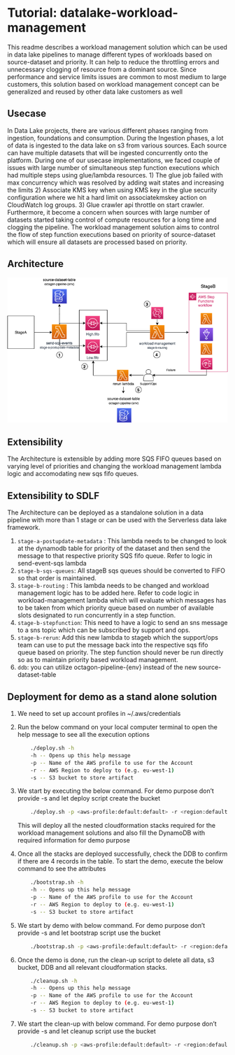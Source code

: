 # Tutorial: datalake-workload-management

This readme describes a workload management solution which can be used in data lake pipelines to manage different types of workloads based on source-dataset and priority. It can help to reduce the throttling errors and unnecessary clogging of resource from a dominant source. Since performance and service limits issues are common to most medium to large customers, this solution based on workload management concept can be generalized and reused by other data lake customers as well

## Usecase
In Data Lake projects, there are various different phases ranging from ingestion, foundations and consumption. During the Ingestion phases, a lot of data is ingested to the data lake on s3 from various sources. Each source can have multiple datasets that will be ingested concurrently onto the platform. During one of our usecase implementations, we faced couple of issues with large number of simultaneous step function executions which had multiple steps using glue/lambda resources. 1) The glue job failed with max concurrency which was resolved by adding wait states and increasing the limits 2) Associate KMS key when using KMS key in the glue security configuration where we hit a hard limit on associatekmskey action on CloudWatch log groups. 3) Glue crawler api throttle on start crawler. Furthermore, it become a concern when sources with large number of datasets started taking control of compute resources for a long time and clogging the pipeline. The workload management solution aims to control the flow of step function executions based on priority of source-dataset which will ensure all datasets are processed based on priority.

## Architecture
![Architecture](workload_management_sdlf.png)

## Extensibility
The Architecture is extensible by adding more SQS FIFO queues based on varying level of priorities and changing the workload management lambda logic and accomodating new sqs fifo queues.

## Extensibility to SDLF
The Architecture can be deployed as a standalone solution in a data pipeline with more than 1 stage or can be used with the Serverless data lake framework.
1.  ```stage-a-postupdate-metadata``` : This lambda needs to be changed to look at the dynamodb table for priority of the dataset and then send the message to that respective priority SQS fifo queue. Refer to logic in send-event-sqs lambda
2. ```stage-b-sqs-queues```: All stageB sqs queues should be converted to FIFO so that order is maintained.
3. ```stage-b-routing``` : This lambda needs to be changed and workload management logic has to be added here. Refer to code logic in workload-management lambda which will evaluate which messages has to be taken from which priority queue based on number of available slots designated to run concurrently in a step function. 
4. ```stage-b-stepfunction```: This need to have a logic to send an sns message to a sns topic which can be subscribed by support and ops.
5. ```stage-b-rerun```: Add this new lambda to stageb which the support/ops team can use to put the message back into the respective sqs fifo queue based on priority. The step function should never be run directly so as to maintain priority based workload management.
6. ```ddb```: you can utilize octagon-pipeline-{env} instead of the new source-dataset-table

## Deployment for demo as a stand alone solution
1. We need to set up account profiles in ~/.aws/credentials

2. Run the below command on your local computer terminal to open the help message to see all the execution options
    ```bash
        ./deploy.sh -h
        -h -- Opens up this help message
        -p -- Name of the AWS profile to use for the Account
        -r -- AWS Region to deploy to (e.g. eu-west-1)
        -s -- S3 bucket to store artifact
    ```
3. We start by executing the below command. For demo purpose don’t provide -s and let deploy script create the bucket
    ```bash
        ./deploy.sh -p <aws-profile:default:default> -r <region:default:us-east-1>
    ```
    This will deploy all the nested cloudformation stacks required for the workload management solutions and also fill the DynamoDB with required information for demo purpose

4. Once all the stacks are deployed successfully, check the DDB to confirm if there are 4 records in the table. To start the demo, execute the below command to see the attributes
    ```bash
        ./bootstrap.sh -h
        -h -- Opens up this help message
        -p -- Name of the AWS profile to use for the Account
        -r -- AWS Region to deploy to (e.g. eu-west-1)
        -s -- S3 bucket to store artifact
    ```
5. We start by demo with below command. For demo purpose don’t provide -s and let bootstrap script use the bucket
    ```bash
        ./bootstrap.sh -p <aws-profile:default:default> -r <region:default:us-east-1>
    ```

6. Once the demo is done, run the clean-up script to delete all data, s3 bucket, DDB and all relevant cloudformation stacks. 
    ```bash
        ./cleanup.sh -h
        -h -- Opens up this help message
        -p -- Name of the AWS profile to use for the Account
        -r -- AWS Region to deploy to (e.g. eu-west-1)
        -s -- S3 bucket to store artifact
    ```

7. We start the clean-up with below command. For demo purpose don’t provide -s and let cleanup script use the bucket
    ```bash
        ./cleanup.sh -p <aws-profile:default:default> -r <region:default:us-east-1>
    ```

